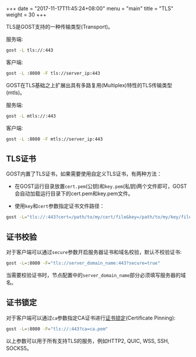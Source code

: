 +++
date = "2017-11-17T11:45:24+08:00"
menu = "main"
title = "TLS"
weight = 30
+++

TLS是GOST支持的一种传输类型(Transport)。

服务端:

```bash
gost -L tls://:443
```

客户端:

```bash
gost -L :8080 -F tls://server_ip:443
```

GOST在TLS基础之上扩展出具有多路复用(Multiplex)特性的TLS传输类型(mtls)。

服务端:

```bash
gost -L mtls://:443
```

客户端:

```bash
gost -L :8080 -F mtls://server_ip:443
```

## TLS证书

GOST内置了TLS证书，如果需要使用自定义TLS证书，有两种方法：

* 在GOST运行目录放置`cert.pem`(公钥)和`key.pem`(私钥)两个文件即可，GOST会自动加载运行目录下的cert.pem和key.pem文件。

* 使用`key`和`cert`参数指定证书文件路径：

```bash
gost -L="tls://:443?cert=/path/to/my/cert/file&key=/path/to/my/key/file"
```

## 证书校验

对于客户端可以通过`secure`参数开启服务器证书和域名校验，默认不校验证书:

```bash
gost -L=:8080 -F="tls://server_domain_name:443?secure=true"
```

当需要校验证书时，节点配置中的`server_domain_name`部分必须填写服务器的域名。

## 证书锁定

对于客户端可以通过`ca`参数指定CA证书进行[证书锁定](https://en.wikipedia.org/wiki/Transport_Layer_Security#Certificate_pinning)(Certificate Pinning):

```bash
gost -L=:8080 -F="tls://:443?ca=ca.pem"
```

以上参数可以用于所有支持TLS的服务，例如HTTP2, QUIC, WSS, SSH, SOCKS5。